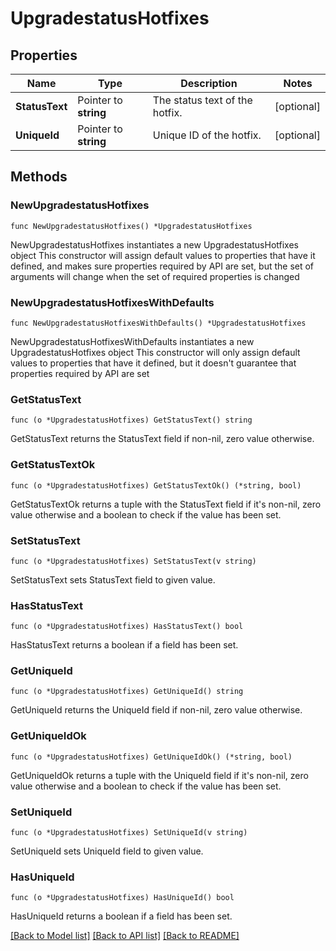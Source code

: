 # UpgradestatusHotfixes

## Properties

Name | Type | Description | Notes
------------ | ------------- | ------------- | -------------
**StatusText** | Pointer to **string** | The status text of the hotfix. | [optional] 
**UniqueId** | Pointer to **string** | Unique ID of the hotfix. | [optional] 

## Methods

### NewUpgradestatusHotfixes

`func NewUpgradestatusHotfixes() *UpgradestatusHotfixes`

NewUpgradestatusHotfixes instantiates a new UpgradestatusHotfixes object
This constructor will assign default values to properties that have it defined,
and makes sure properties required by API are set, but the set of arguments
will change when the set of required properties is changed

### NewUpgradestatusHotfixesWithDefaults

`func NewUpgradestatusHotfixesWithDefaults() *UpgradestatusHotfixes`

NewUpgradestatusHotfixesWithDefaults instantiates a new UpgradestatusHotfixes object
This constructor will only assign default values to properties that have it defined,
but it doesn't guarantee that properties required by API are set

### GetStatusText

`func (o *UpgradestatusHotfixes) GetStatusText() string`

GetStatusText returns the StatusText field if non-nil, zero value otherwise.

### GetStatusTextOk

`func (o *UpgradestatusHotfixes) GetStatusTextOk() (*string, bool)`

GetStatusTextOk returns a tuple with the StatusText field if it's non-nil, zero value otherwise
and a boolean to check if the value has been set.

### SetStatusText

`func (o *UpgradestatusHotfixes) SetStatusText(v string)`

SetStatusText sets StatusText field to given value.

### HasStatusText

`func (o *UpgradestatusHotfixes) HasStatusText() bool`

HasStatusText returns a boolean if a field has been set.

### GetUniqueId

`func (o *UpgradestatusHotfixes) GetUniqueId() string`

GetUniqueId returns the UniqueId field if non-nil, zero value otherwise.

### GetUniqueIdOk

`func (o *UpgradestatusHotfixes) GetUniqueIdOk() (*string, bool)`

GetUniqueIdOk returns a tuple with the UniqueId field if it's non-nil, zero value otherwise
and a boolean to check if the value has been set.

### SetUniqueId

`func (o *UpgradestatusHotfixes) SetUniqueId(v string)`

SetUniqueId sets UniqueId field to given value.

### HasUniqueId

`func (o *UpgradestatusHotfixes) HasUniqueId() bool`

HasUniqueId returns a boolean if a field has been set.


[[Back to Model list]](../README.md#documentation-for-models) [[Back to API list]](../README.md#documentation-for-api-endpoints) [[Back to README]](../README.md)


